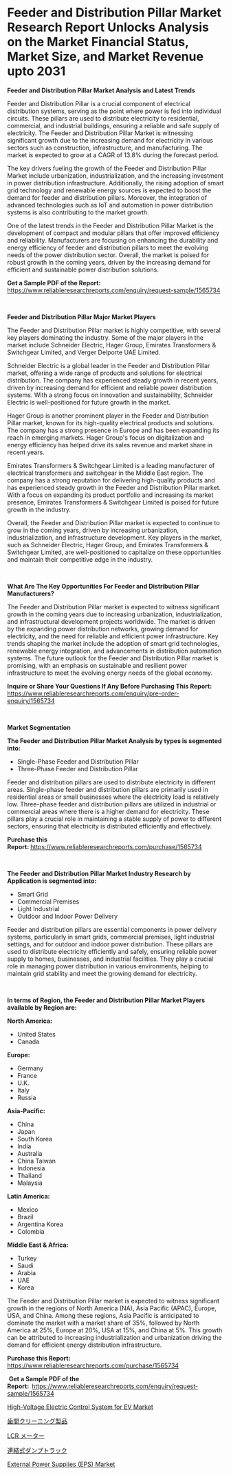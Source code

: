<p><h1>Feeder and Distribution Pillar Market Research Report Unlocks Analysis on the Market Financial Status, Market Size, and Market Revenue upto 2031</h1></p><p><strong>Feeder and Distribution Pillar Market Analysis and Latest Trends</strong></p>
<p><p>Feeder and Distribution Pillar is a crucial component of electrical distribution systems, serving as the point where power is fed into individual circuits. These pillars are used to distribute electricity to residential, commercial, and industrial buildings, ensuring a reliable and safe supply of electricity. The Feeder and Distribution Pillar Market is witnessing significant growth due to the increasing demand for electricity in various sectors such as construction, infrastructure, and manufacturing. The market is expected to grow at a CAGR of 13.8% during the forecast period.</p><p>The key drivers fueling the growth of the Feeder and Distribution Pillar Market include urbanization, industrialization, and the increasing investment in power distribution infrastructure. Additionally, the rising adoption of smart grid technology and renewable energy sources is expected to boost the demand for feeder and distribution pillars. Moreover, the integration of advanced technologies such as IoT and automation in power distribution systems is also contributing to the market growth.</p><p>One of the latest trends in the Feeder and Distribution Pillar Market is the development of compact and modular pillars that offer improved efficiency and reliability. Manufacturers are focusing on enhancing the durability and energy efficiency of feeder and distribution pillars to meet the evolving needs of the power distribution sector. Overall, the market is poised for robust growth in the coming years, driven by the increasing demand for efficient and sustainable power distribution solutions.</p></p>
<p><strong>Get a Sample PDF of the Report:&nbsp;</strong> <a href="https://www.reliableresearchreports.com/enquiry/request-sample/1565734">https://www.reliableresearchreports.com/enquiry/request-sample/1565734</a></p>
<p>&nbsp;</p>
<p><strong>Feeder and Distribution Pillar Major Market Players</strong></p>
<p><p>The Feeder and Distribution Pillar market is highly competitive, with several key players dominating the industry. Some of the major players in the market include Schneider Electric, Hager Group, Emirates Transformers & Switchgear Limited, and Verger Delporte UAE Limited.</p><p>Schneider Electric is a global leader in the Feeder and Distribution Pillar market, offering a wide range of products and solutions for electrical distribution. The company has experienced steady growth in recent years, driven by increasing demand for efficient and reliable power distribution systems. With a strong focus on innovation and sustainability, Schneider Electric is well-positioned for future growth in the market.</p><p>Hager Group is another prominent player in the Feeder and Distribution Pillar market, known for its high-quality electrical products and solutions. The company has a strong presence in Europe and has been expanding its reach in emerging markets. Hager Group's focus on digitalization and energy efficiency has helped drive its sales revenue and market share in recent years.</p><p>Emirates Transformers & Switchgear Limited is a leading manufacturer of electrical transformers and switchgear in the Middle East region. The company has a strong reputation for delivering high-quality products and has experienced steady growth in the Feeder and Distribution Pillar market. With a focus on expanding its product portfolio and increasing its market presence, Emirates Transformers & Switchgear Limited is poised for future growth in the industry.</p><p>Overall, the Feeder and Distribution Pillar market is expected to continue to grow in the coming years, driven by increasing urbanization, industrialization, and infrastructure development. Key players in the market, such as Schneider Electric, Hager Group, and Emirates Transformers & Switchgear Limited, are well-positioned to capitalize on these opportunities and maintain their competitive edge in the industry.</p></p>
<p>&nbsp;</p>
<p><strong>What Are The Key Opportunities For Feeder and Distribution Pillar Manufacturers?</strong></p>
<p><p>The Feeder and Distribution Pillar market is expected to witness significant growth in the coming years due to increasing urbanization, industrialization, and infrastructural development projects worldwide. The market is driven by the expanding power distribution networks, growing demand for electricity, and the need for reliable and efficient power infrastructure. Key trends shaping the market include the adoption of smart grid technologies, renewable energy integration, and advancements in distribution automation systems. The future outlook for the Feeder and Distribution Pillar market is promising, with an emphasis on sustainable and resilient power infrastructure to meet the evolving energy needs of the global economy.</p></p>
<p><strong>Inquire or Share Your Questions If Any Before Purchasing This Report:</strong> <a href="https://www.reliableresearchreports.com/enquiry/pre-order-enquiry/1565734">https://www.reliableresearchreports.com/enquiry/pre-order-enquiry/1565734</a></p>
<p>&nbsp;</p>
<p><strong>Market Segmentation</strong></p>
<p><strong>The Feeder and Distribution Pillar Market Analysis by types is segmented into:</strong></p>
<p><ul><li>Single-Phase Feeder and Distribution Pillar</li><li>Three-Phase Feeder and Distribution Pillar</li></ul></p>
<p><p>Feeder and distribution pillars are used to distribute electricity in different areas. Single-phase feeder and distribution pillars are primarily used in residential areas or small businesses where the electricity load is relatively low. Three-phase feeder and distribution pillars are utilized in industrial or commercial areas where there is a higher demand for electricity. These pillars play a crucial role in maintaining a stable supply of power to different sectors, ensuring that electricity is distributed efficiently and effectively.</p></p>
<p><strong>Purchase this Report:&nbsp;</strong><a href="https://www.reliableresearchreports.com/purchase/1565734">https://www.reliableresearchreports.com/purchase/1565734</a></p>
<p>&nbsp;</p>
<p><strong>The Feeder and Distribution Pillar Market Industry Research by Application is segmented into:</strong></p>
<p><ul><li>Smart Grid</li><li>Commercial Premises</li><li>Light Industrial</li><li>Outdoor and Indoor Power Delivery</li></ul></p>
<p><p>Feeder and distribution pillars are essential components in power delivery systems, particularly in smart grids, commercial premises, light industrial settings, and for outdoor and indoor power distribution. These pillars are used to distribute electricity efficiently and safely, ensuring reliable power supply to homes, businesses, and industrial facilities. They play a crucial role in managing power distribution in various environments, helping to maintain grid stability and meet the growing demand for electricity.</p></p>
<p>&nbsp;</p>
<p><strong>In terms of Region, the Feeder and Distribution Pillar Market Players available by Region are:</strong></p>
<p>
    <p> <strong> North America: </strong>
        <ul>
            <li>United States</li>
            <li>Canada</li>
        </ul>
        </p> 
    <p> <strong> Europe: </strong>
        <ul>
            <li>Germany</li>
            <li>France</li>
            <li>U.K.</li>
            <li>Italy</li>
            <li>Russia</li>
        </ul>
        </p> 
    <p> <strong> Asia-Pacific: </strong>
        <ul>
            <li>China</li>
            <li>Japan</li>
            <li>South Korea</li>
            <li>India</li>
            <li>Australia</li>
            <li>China Taiwan</li>
            <li>Indonesia</li>
            <li>Thailand</li>
            <li>Malaysia</li>
        </ul>
        </p> 
    <p> <strong> Latin America: </strong>
        <ul>
            <li>Mexico</li>
            <li>Brazil</li>
            <li>Argentina Korea</li>
            <li>Colombia</li>
        </ul>
        </p> 
    <p> <strong> Middle East & Africa: </strong>
        <ul>
            <li>Turkey</li>
            <li>Saudi</li>
            <li>Arabia</li>
            <li>UAE</li>
            <li>Korea</li>
        </ul>
    </p>
    </p>
<p><p>The Feeder and Distribution Pillar market is expected to witness significant growth in the regions of North America (NA), Asia Pacific (APAC), Europe, USA, and China. Among these regions, Asia Pacific is anticipated to dominate the market with a market share of 35%, followed by North America at 25%, Europe at 20%, USA at 15%, and China at 5%. This growth can be attributed to increasing industrialization and urbanization driving the demand for efficient energy distribution infrastructure.</p></p>
<p><strong>Purchase this Report: </strong><a href="https://www.reliableresearchreports.com/purchase/1565734">https://www.reliableresearchreports.com/purchase/1565734</a></p>
<p>&nbsp;<strong>Get a Sample PDF of the Report:&nbsp;&nbsp;</strong><a href="https://www.reliableresearchreports.com/enquiry/request-sample/1565734">https://www.reliableresearchreports.com/enquiry/request-sample/1565734</a></p>
<p><strong></strong></p>
<p><p><a href="https://issuu.com/reportprime-2/docs/high-voltage-electric-control-system-for-ev-market">High-Voltage Electric Control System for EV Market</a></p><p><a href="https://medium.com/@kingmsvie/%E6%AD%AF%E9%96%93%E6%B8%85%E6%8E%83%E8%A3%BD%E5%93%81%E5%B8%82%E5%A0%B4-2031%E5%B9%B4%E3%81%BE%E3%81%A7%E3%81%AE%E3%83%88%E3%83%AC%E3%83%B3%E3%83%89-%E4%BA%88%E6%B8%AC-%E7%AB%B6%E4%BA%89%E5%88%86%E6%9E%90-dde4576346f4">歯間クリーニング製品</a></p><p><a href="https://github.com/xemfu2379520/Market-Research-Report-List-1/blob/main/115026316613.md">LCR メーター</a></p><p><a href="https://medium.com/@myronobertrtys5475654/%E3%82%A2%E3%83%BC%E3%83%86%E3%82%A3%E3%82%AD%E3%83%A5%E3%83%AC%E3%83%BC%E3%83%88%E3%83%80%E3%83%B3%E3%83%97%E3%83%88%E3%83%A9%E3%83%83%E3%82%AF%E5%B8%82%E5%A0%B4%E8%A6%8F%E6%A8%A1-%E5%B9%B4%E9%96%93%E6%88%90%E9%95%B7%E7%8E%87-%E3%83%88%E3%83%AC%E3%83%B3%E3%83%892024%E5%B9%B4%E3%81%8B%E3%82%892030%E5%B9%B4-40af22868a99">連結式ダンプトラック</a></p><p><a href="https://github.com/fiixsa/Market-Research-Report-List-2/blob/main/external-power-supplies-eps-market.md">External Power Supplies (EPS) Market</a></p></p>